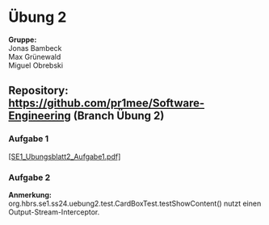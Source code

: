 # Übung 2
**Gruppe:**\
Jonas Bambeck\
Max Grünewald\
Miguel Obrebski

**Repository:**\
https://github.com/pr1mee/Software-Engineering
(Branch Übung 2)
--------------------------
### Aufgabe 1
[[SE1_Ubungsblatt2_Aufgabe1.pdf]](SE1_Ubungsblatt2_Aufgabe1.pdf)

### Aufgabe 2
**Anmerkung:**
org.hbrs.se1.ss24.uebung2.test.CardBoxTest.testShowContent() nutzt einen Output-Stream-Interceptor.